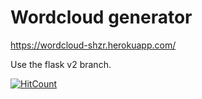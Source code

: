 # Wordcloud generator

https://wordcloud-shzr.herokuapp.com/

Use the flask v2 branch.

[![HitCount](http://hits.dwyl.com/thatguyshzr/wordcloud.svg)](http://hits.dwyl.com/thatguyshzr/wordcloud)
